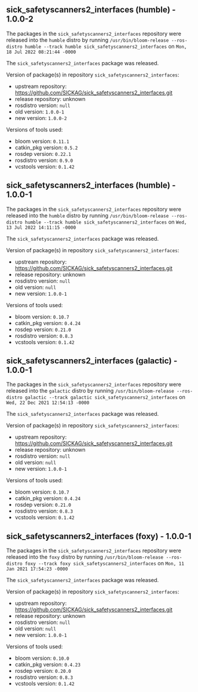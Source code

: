 ## sick_safetyscanners2_interfaces (humble) - 1.0.0-2

The packages in the `sick_safetyscanners2_interfaces` repository were released into the `humble` distro by running `/usr/bin/bloom-release --ros-distro humble --track humble sick_safetyscanners2_interfaces` on `Mon, 18 Jul 2022 08:21:44 -0000`

The `sick_safetyscanners2_interfaces` package was released.

Version of package(s) in repository `sick_safetyscanners2_interfaces`:

- upstream repository: https://github.com/SICKAG/sick_safetyscanners2_interfaces.git
- release repository: unknown
- rosdistro version: `null`
- old version: `1.0.0-1`
- new version: `1.0.0-2`

Versions of tools used:

- bloom version: `0.11.1`
- catkin_pkg version: `0.5.2`
- rosdep version: `0.22.1`
- rosdistro version: `0.9.0`
- vcstools version: `0.1.42`


## sick_safetyscanners2_interfaces (humble) - 1.0.0-1

The packages in the `sick_safetyscanners2_interfaces` repository were released into the `humble` distro by running `/usr/bin/bloom-release --ros-distro humble --track humble sick_safetyscanners2_interfaces` on `Wed, 13 Jul 2022 14:11:15 -0000`

The `sick_safetyscanners2_interfaces` package was released.

Version of package(s) in repository `sick_safetyscanners2_interfaces`:

- upstream repository: https://github.com/SICKAG/sick_safetyscanners2_interfaces.git
- release repository: unknown
- rosdistro version: `null`
- old version: `null`
- new version: `1.0.0-1`

Versions of tools used:

- bloom version: `0.10.7`
- catkin_pkg version: `0.4.24`
- rosdep version: `0.21.0`
- rosdistro version: `0.8.3`
- vcstools version: `0.1.42`


## sick_safetyscanners2_interfaces (galactic) - 1.0.0-1

The packages in the `sick_safetyscanners2_interfaces` repository were released into the `galactic` distro by running `/usr/bin/bloom-release --ros-distro galactic --track galactic sick_safetyscanners2_interfaces` on `Wed, 22 Dec 2021 12:54:13 -0000`

The `sick_safetyscanners2_interfaces` package was released.

Version of package(s) in repository `sick_safetyscanners2_interfaces`:

- upstream repository: https://github.com/SICKAG/sick_safetyscanners2_interfaces.git
- release repository: unknown
- rosdistro version: `null`
- old version: `null`
- new version: `1.0.0-1`

Versions of tools used:

- bloom version: `0.10.7`
- catkin_pkg version: `0.4.24`
- rosdep version: `0.21.0`
- rosdistro version: `0.8.3`
- vcstools version: `0.1.42`


## sick_safetyscanners2_interfaces (foxy) - 1.0.0-1

The packages in the `sick_safetyscanners2_interfaces` repository were released into the `foxy` distro by running `/usr/bin/bloom-release --ros-distro foxy --track foxy sick_safetyscanners2_interfaces` on `Mon, 11 Jan 2021 17:54:23 -0000`

The `sick_safetyscanners2_interfaces` package was released.

Version of package(s) in repository `sick_safetyscanners2_interfaces`:

- upstream repository: https://github.com/SICKAG/sick_safetyscanners2_interfaces.git
- release repository: unknown
- rosdistro version: `null`
- old version: `null`
- new version: `1.0.0-1`

Versions of tools used:

- bloom version: `0.10.0`
- catkin_pkg version: `0.4.23`
- rosdep version: `0.20.0`
- rosdistro version: `0.8.3`
- vcstools version: `0.1.42`



